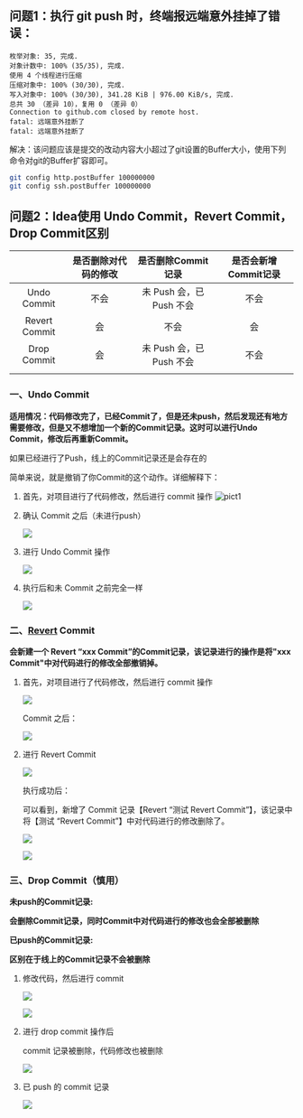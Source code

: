 ## 问题1：执行 git push 时，终端报远端意外挂掉了错误：

```
枚举对象: 35, 完成.
对象计数中: 100% (35/35), 完成.
使用 4 个线程进行压缩
压缩对象中: 100% (30/30), 完成.
写入对象中: 100% (30/30), 341.28 KiB | 976.00 KiB/s, 完成.
总共 30 （差异 10），复用 0 （差异 0）
Connection to github.com closed by remote host.
fatal: 远端意外挂断了
fatal: 远端意外挂断了
```

解决：该问题应该是提交的改动内容大小超过了git设置的Buffer大小，使用下列命令对git的Buffer扩容即可。

```bash
git config http.postBuffer 100000000
git config ssh.postBuffer 100000000
```

## 问题2：Idea使用 Undo Commit，Revert Commit，Drop Commit区别

|               | 是否删除对代码的修改 |    是否删除Commit记录    | 是否会新增Commit记录 |
| :-----------: | :--------: | :----------------: | :-----------: |
|  Undo Commit  |     不会     | 未 Push 会，已 Push 不会 |      不会       |
| Revert Commit |     会      |         不会         |       会       |
|  Drop Commit  |     会      | 未 Push 会，已 Push 不会 |      不会       |
|               |            |                    |               |


### 一、Undo Commit

**适用情况：代码修改完了，已经Commit了，但是还未push，然后发现还有地方需要修改，但是又不想增加一个新的Commit记录。这时可以进行Undo Commit，修改后再重新Commit。**

如果已经进行了Push，线上的Commit记录还是会存在的

简单来说，就是撤销了你Commit的这个动作。详细解释下：

1. 首先，对项目进行了代码修改，然后进行 commit 操作
	![pict1](resource/Pasted%20image%2020241213144223.png)
2. 确认 Commit 之后（未进行push）
   
    ![](resource/Pasted%20image%2020241213150756.png)
    
3. 进行 Undo Commit 操作
   
    ![](resource/Pasted%20image%2020241213150903.png)
    
4. 执行后和未 Commit 之前完全一样
   
    ![](resource/Pasted%20image%2020241213151135.png)
    

### 二、[Revert](https://so.csdn.net/so/search?q=Revert&spm=1001.2101.3001.7020) Commit

**会新建一个 Revert “xxx Commit”的Commit记录，该记录进行的操作是将"xxx Commit"中对代码进行的修改全部撤销掉。**

1. 首先，对项目进行了代码修改，然后进行 commit 操作
   
    ![](resource/Pasted%20image%2020241213151235.png)
    
    Commit 之后：
    
    ![](resource/Pasted%20image%2020241213151248.png)
    
2. 进行 Revert Commit
   
    ![](resource/Pasted%20image%2020241213151349.png)
    
    执行成功后：
    
    可以看到，新增了 Commit 记录【Revert “测试 Revert Commit”】，该记录中将【测试 “Revert Commit”】中对代码进行的修改删除了。
    
    ![](resource/Pasted%20image%2020241213151407.png)
    
    ![](resource/Pasted%20image%2020241213151419.png)
    

### 三、Drop Commit（慎用）

**未push的Commit记录:**

**会删除Commit记录，同时Commit中对代码进行的修改也会全部被删除**

**已push的Commit记录:**

**区别在于线上的Commit记录不会被删除**

1. 修改代码，然后进行 commit
   
    ![](resource/Pasted%20image%2020241213151433.png)
    
    ![](resource/Pasted%20image%2020241213151444.png)
    
2. 进行 drop commit 操作后
   
    commit 记录被删除，代码修改也被删除
    
    ![](resource/Pasted%20image%2020241213151515.png)
    
3. 已 push 的 commit 记录
   
    ![](resource/Pasted%20image%2020241213151525.png)